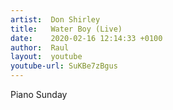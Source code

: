 ```yaml
---
artist:  Don Shirley
title:   Water Boy (Live)
date:    2020-02-16 12:14:33 +0100
author:  Raul
layout:  youtube
youtube-url: SuKBe7zBgus
---
```

Piano Sunday
